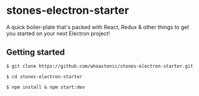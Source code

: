 # stones-electron-starter
 
A quick boiler-plate that's packed with React, Redux & other things to get you started on your next Electron project!

## Getting started

```
$ git clone https://github.com/whoastonic/stones-electron-starter.git

$ cd stones-electron-starter

$ npm install & npm start:dev
```

